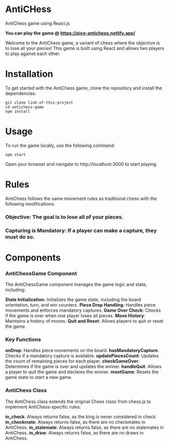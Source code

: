 # AntiCHess
AntiChess game using React.js

<b>You can play the game @ https://pice-antichess.netlify.app/</b>

Welcome to the AntiChess game, a variant of chess where the objective is to lose all your pieces! This game is built using React and allows two players to play against each other.


# Installation
To get started with the AntiChess game, clone the repository and install the dependencies:

```
git clone link-of-this-project
cd antichess-game
npm install
```

# Usage
To run the game locally, use the following command:
```
npm start
```
Open your browser and navigate to http://localhost:3000 to start playing.

# Rules
AntiChess follows the same movement rules as traditional chess with the following modifications:

### Objective: The goal is to lose all of your pieces.
### Capturing is Mandatory: If a player can make a capture, they must do so.

# Components
### AntiChessGame Component
The AntiChessGame component manages the game logic and state, including:

**State Initialization:** Initializes the game state, including the board orientation, turn, and win counters.
**Piece Drop Handling**: Handles piece movements and enforces mandatory captures.
**Game Over Check**: Checks if the game is over when one player loses all pieces.
**Move History**: Maintains a history of moves.
**Quit and Reset**: Allows players to quit or reset the game.

### Key Functions
**onDrop**: Handles piece movements on the board.
**hasMandatoryCapture**: Checks if a mandatory capture is available.
**updatePiecesCount**: Updates the count of remaining pieces for each player.
**checkGameOver**: Determines if the game is over and updates the winner.
**handleQuit**: Allows a player to quit the game and declares the winner.
**resetGame**: Resets the game state to start a new game.

### AntiChess Class
The AntiChess class extends the original Chess class from chess.js to implement AntiChess-specific rules:

**in_check**: Always returns false, as the king is never considered in check.
**in_checkmate**: Always returns false, as there are no checkmates in AntiChess.
**in_stalemate**: Always returns false, as there are no stalemates in AntiChess.
**in_draw**: Always returns false, as there are no draws in AntiChess.


